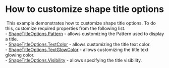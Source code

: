 # How to customize shape title options


<p> This example demonstrates how to customize shape title options. To do this, customize required properties from the following list.<br />- <a href="https://documentation.devexpress.com/#WindowsForms/DevExpressXtraMapShapeTitleOptions_Patterntopic">ShapeTitleOptions.Pattern</a> - allows customizing the Pattern used to display a title.<br />- <a href="https://documentation.devexpress.com/#WindowsForms/DevExpressXtraMapShapeTitleOptions_TextColortopic">ShapeTitleOptions.TextColor</a> - allows customizing the title text color.<br />- <a href="https://documentation.devexpress.com/#WindowsForms/DevExpressXtraMapShapeTitleOptions_TextGlowColortopic">ShapeTitleOptions.TextGlowColor</a> - allows customizing the title text glowing color.<br />- <a href="https://documentation.devexpress.com/#WindowsForms/DevExpressXtraMapShapeTitleOptions_Visibilitytopic">ShapeTitleOptions.Visibility</a> - allows specifying the title visibility.</p>

<br/>


